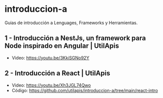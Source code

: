 # introduccion-a
Guias de introducción a Lenguages, Frameworks y Herramientas.

## 1 - Introducción a NestJs, un framework para Node inspirado en Angular | UtilApis
- Video: https://youtu.be/3KkiSGNo92Y

## 2 - Introducción a React | UtilApis
- Video: https://youtu.be/Xh3JGL74Qwo
- Código: https://github.com/utilapis/introduccion-a/tree/main/react-intro
